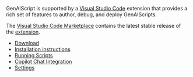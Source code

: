 GenAIScript is supported by a [Visual Studio Code](https://code.visualstudio.com/) extension
that provides a rich set of features to author, debug, and deploy GenAIScripts.

The [Visual Studio Code Marketplace](https://marketplace.visualstudio.com/items?itemName=genaiscript.genaiscript-vscode)
contains the latest stable release of the [extension](https://marketplace.visualstudio.com/items?itemName=genaiscript.genaiscript-vscode).

- [Download](https://marketplace.visualstudio.com/items?itemName=genaiscript.genaiscript-vscode)
- [Installation instructions](/genaiscript/getting-started/installation/#visual-studio-code-extension)
- [Running Scripts](/genaiscript/reference/vscode/running-scripts/)
- [Copilot Chat Integration](/genaiscript/reference/vscode/github-copilot-chat/)
- [Settings](/genaiscript/reference/vscode/settings/)